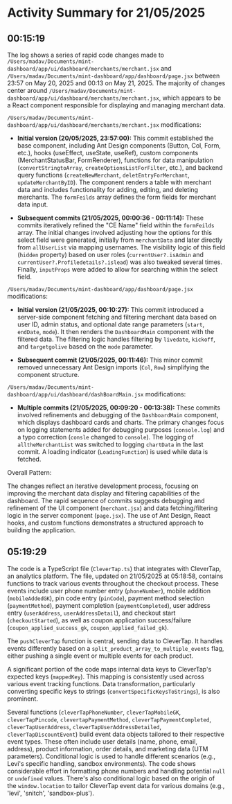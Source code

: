# Activity Summary for 21/05/2025

## 00:15:19
The log shows a series of rapid code changes made to `/Users/madav/Documents/mint-dashboard/app/ui/dashboard/merchants/merchant.jsx` and `/Users/madav/Documents/mint-dashboard/app/dashboard/page.jsx` between 23:57 on May 20, 2025 and 00:13 on May 21, 2025.  The majority of changes center around `/Users/madav/Documents/mint-dashboard/app/ui/dashboard/merchants/merchant.jsx`, which appears to be a React component responsible for displaying and managing merchant data.


`/Users/madav/Documents/mint-dashboard/app/ui/dashboard/merchants/merchant.jsx` modifications:

* **Initial version (20/05/2025, 23:57:00):**  This commit established the base component, including Ant Design components (Button, Col, Form, etc.),  hooks (useEffect, useState, useRef), custom components (MerchantStatusBar, FormRenderer), functions for data manipulation (`convertStringtoArray`, `createOptionsListForFilter`, etc.), and backend query functions (`createNewMerchant`, `deletEntryForMerchant`, `updateMerchantByID`). The component renders a table with merchant data and includes functionality for adding, editing, and deleting merchants.  The `formFeilds` array defines the form fields for merchant data input.


* **Subsequent commits (21/05/2025, 00:00:36 - 00:11:14):** These commits iteratively refined the "CE Name" field within the `formFeilds` array.  The initial changes involved adjusting how the options for this select field were generated, initially from `merchantData` and later directly from `allUserList` via mapping usernames.  The visibility logic of this field (`hidden` property) based on user roles (`currentUser?.isAdmin` and `currentUser?.Profiledetails?.islead`) was also tweaked several times. Finally, `inputProps` were added to allow for searching within the select field.



`/Users/madav/Documents/mint-dashboard/app/dashboard/page.jsx` modifications:

* **Initial version (21/05/2025, 00:10:27):** This commit introduced a server-side component fetching and filtering merchant data based on user ID, admin status, and optional date range parameters (`start`, `endDate`, `mode`). It then renders the `DashboardMain` component with the filtered data. The filtering logic handles filtering by `livedate`, `kickoff`, and `targetgolive` based on the `mode` parameter.

* **Subsequent commit (21/05/2025, 00:11:46):** This minor commit removed unnecessary Ant Design imports (`Col`, `Row`) simplifying the component structure.



`/Users/madav/Documents/mint-dashboard/app/ui/dashboard/dashBoardMain.jsx` modifications:

* **Multiple commits (21/05/2025, 00:09:20 - 00:13:38):** These commits involved refinements and debugging of the `DashboardMain` component,  which displays dashboard cards and charts. The primary changes focus on logging statements added for debugging purposes (`console.log`) and a typo correction (`consle` changed to `console`). The logging of `alltheMerchantList` was switched to logging `chartData` in the last commit.  A loading indicator (`LoadingFunction`) is used while data is fetched.


Overall Pattern:

The changes reflect an iterative development process, focusing on improving the merchant data display and filtering capabilities of the dashboard.  The rapid sequence of commits suggests debugging and refinement of the UI component (`merchant.jsx`) and data fetching/filtering logic in the server component (`page.jsx`). The use of Ant Design, React hooks, and custom functions demonstrates a structured approach to building the application.


## 05:19:29
The code is a TypeScript file (`CleverTap.ts`) that integrates with CleverTap, an analytics platform.  The file, updated on 21/05/2025 at 05:18:58, contains functions to track various events throughout the checkout process.  These events include user phone number entry (`phoneNumber`), mobile addition (`mobileAddedGK`), pin code entry (`pinCode`), payment method selection (`paymentMethod`), payment completion (`paymentCompleted`), user address entry (`userAddress`, `userAddressDetail`), and checkout start (`checkoutStarted`), as well as coupon application success/failure (`coupon_applied_success_gk`, `coupon_applied_failed_gk`).

The `pushCleverTap` function is central, sending data to CleverTap. It handles events differently based on a `split_product_array_to_multiple_events` flag, either pushing a single event or multiple events for each product.

A significant portion of the code maps internal data keys to CleverTap's expected keys (`mappedKey`). This mapping is consistently used across various event tracking functions.  Data transformation, particularly converting specific keys to strings (`convertSpecificKeysToStrings`), is also prominent.

Several functions (`cleverTapPhoneNumber`, `cleverTapMobileGK`, `cleverTapPincode`, `clevertapPaymentMethod`, `cleverTapPaymentCompleted`, `cleverTapUserAddress`, `cleverTapUserAddressDetailed`, `cleverTapDiscountEvent`) build event data objects tailored to their respective event types.  These often include user details (name, phone, email, address), product information, order details, and marketing data (UTM parameters).  Conditional logic is used to handle different scenarios (e.g., Levi's specific handling, sandbox environments).  The code shows considerable effort in formatting phone numbers and handling potential `null` or `undefined` values.  There's also  conditional logic based on the origin of the `window.location` to tailor CleverTap event data for various domains (e.g., 'levi', 'snitch', 'sandbox-plus').
